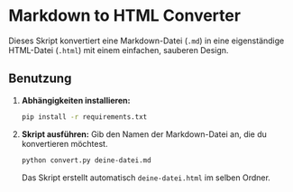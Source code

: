 # Markdown to HTML Converter

Dieses Skript konvertiert eine Markdown-Datei (`.md`) in eine eigenständige HTML-Datei (`.html`) mit einem einfachen, sauberen Design.

## Benutzung

1.  **Abhängigkeiten installieren:**
    ```bash
    pip install -r requirements.txt
    ```

2.  **Skript ausführen:**
    Gib den Namen der Markdown-Datei an, die du konvertieren möchtest.
    ```bash
    python convert.py deine-datei.md
    ```
    Das Skript erstellt automatisch `deine-datei.html` im selben Ordner.